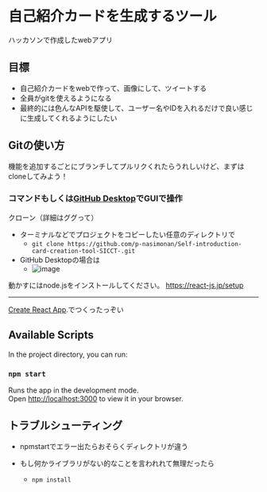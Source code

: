# 自己紹介カードを生成するツール
ハッカソンで作成したwebアプリ
## 目標
- 自己紹介カードをwebで作って、画像にして、ツイートする
- 全員がgitを使えるようになる
- 最終的には色んなAPIを駆使して、ユーザー名やIDを入れるだけで良い感じに生成してくれるようにしたい

## Gitの使い方
機能を追加するごとにブランチしてプルリクくれたらうれしいけど、まずはcloneしてみよう！

### コマンドもしくは[GitHub Desktop](https://docs.github.com/ja/desktop/installing-and-authenticating-to-github-desktop/installing-github-desktop)でGUIで操作
クローン（詳細はググって）
- ターミナルなどでプロジェクトをコピーしたい任意のディレクトリで
  - `git clone https://github.com/p-nasimonan/Self-introduction-card-creation-tool-SICCT-.git`
- GitHub Desktopの場合は
  - ![image](https://github.com/user-attachments/assets/0c9e6c50-7626-4024-b157-cf3b1b9bcd76)


動かすにはnode.jsをインストールしてください。
https://react-js.jp/setup

---

[Create React App](https://github.com/facebook/create-react-app).でつくったっぞい

## Available Scripts

In the project directory, you can run:

### `npm start`

Runs the app in the development mode.\
Open [http://localhost:3000](http://localhost:3000) to view it in your browser.

## トラブルシューティング
- npmstartでエラー出たらおそらくディレクトリが違う

- もし何かライブラリがない的なことを言われれて無理だったら
  - `npm install`
